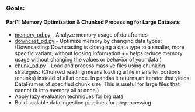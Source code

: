 ### Goals:

#### Part1: Memory Optimization & Chunked Processing for Large Datasets
- [memory_pd.py](memory_pd.py) - Analyze memory usage of dataframes
- [downcast_pd.py](downcast_pd.py) - Optimize memory by changing data types:
    (Downcasting: Downcasting is changing a data type to a smaller, more specific variant, without loosing information
    ++ helps reduce memory usage without changing the values or behavior of your data.)
- [chunk_pd.py](chunk_pd.py) - Load and process massive files using chunking strategies:
    (Chunked reading means loading a file in smaller portions (chunks) instead of all at once.
    In pandas it returns an iterator that yields DataFrames of specified chunk size.
    This is useful for large files that cannot fit into memory all at once.)
- Apply lazy evaluation techniques for big data
- Build scalable data ingestion pipelines for preprocessing